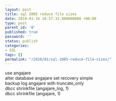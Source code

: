 ```yaml
---
layout: post
title: sql 2005 reduce file sizes
date: 2010-01-16 16:57:33.000000000 +00:00
type: post
parent_id: '0'
published: true
password: ''
status: publish
categories:
- SQL
tags: []
permalink: "/2010/01/sql-2005-reduce-file-sizes/"
---
```

use angajare  
alter database angajare set recovery simple  
backup log angajare with truncate\_only  
dbcc shrinkfile (angajare\_log, 1)  
dbcc shrinkfile (angajare, 1)

